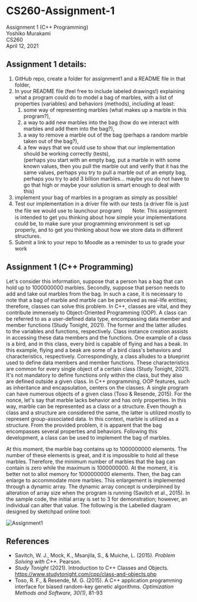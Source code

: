 # CS260-Assignment-1



Assignment 1 (C++ Programming)  
Yoshiko Murakami    
CS260  
April 12, 2021  





## **Assignment 1 details:**

1.	GitHub repo, create a folder for assignment1 and a README file in that folder,  
2.	In your README file (feel free to include labeled drawings!) explaining what a program could do to model a bag of marbles, with a list of properties (variables) and behaviors (methods), including at least:  
    1.	some way of representing marbles (what makes up a marble in this program?),  
    2.	a way to add new marbles into the bag (how do we interact with marbles and add them into the bag?),  
    3.	a way to remove a marble out of the bag (perhaps a random marble taken out of the bag?),  
    4.	a few ways that we could use to show that our implementation should be working correctly (tests),  
        (perhaps you start with an empty bag, put a marble in with some known values, then you pull the marble out and verify that it has the same values, perhaps you try to pull a marble out of an empty bag, perhaps you try to add 3 billion marbles... maybe you do not have to go that high or maybe your solution is smart enough to deal with this)  
3.	implement your bag of marbles in a program as simply as possible!
4.	Test our implementation in a driver file with our tests (a driver file is just the file we would use to launchour program)　　Note: This assignment is intended to get you thinking about how simple your implementations could be, to make sure your programming environment is set up properly, and to get you thinking about how we store data in different structures.
5.	Submit a link to your repo to Moodle as a reminder to us to grade your work  




  







## **Assignment 1 (C++ Programming)**  

Let's consider this information, suppose that a person has a bag that can hold up to 1000000000 marbles. Secondly, suppose that person needs to add and take out marbles from the bag. In such a case, it is necessary to note that a bag of marble and marble can be perceived as real-life entities; therefore, classes can solve this problem. In C++, classes are vital, and they contribute immensely to Object-Oriented Programming (OOP). A class can be referred to as a user-defined data type, encompassing data member and member functions (Study Tonight, 2021). The former and the latter alludes to the variables and functions, respectively. Class instance creation assists in accessing these data members and the functions. One example of a class is a bird, and in this class, every bird is capable of flying and has a beak. In this example, flying and a beak are some of a bird class's behaviors and characteristics, respectively. 
Correspondingly, a class alludes to a blueprint used to define data members and member functions. These characteristics are common for every single object of a certain class (Study Tonight, 2021). It's not mandatory to define functions only within the class, but they also are defined outside a given class. In C++ programming, OOP features, such as inheritance and encapsulation, centers on the classes. A single program can have numerous objects of a given class (Toso & Resende, 2015). For the nonce, let's say that marble lacks behavior and has only properties. In this way, marble can be represented as a class or a structure. Even though a class and a structure are considered the same, the latter is utilized mostly to represent group-associated data. In this context, marble is utilized as a structure. From the provided problem, it is apparent that the bag encompasses several properties and behaviors. Following this development, a class can be used to implement the bag of marbles.  
  
At this moment, the marble bag contains up to 1000000000 elements. The number of these elements is great, and it is impossible to hold all these marbles. Therefore, the minimum number of marbles that the bag can contain is zero while the maximum is 1000000000. At the moment, it is better not to allot memory for 1000000000 elements. Then, the bag can enlarge to accommodate more marbles. This enlargement is implemented through a dynamic array. The dynamic array concept is underpinned by alteration of array size when the program is running (Savitch et al., 2015). In the sample code, the initial array is set to 3 for demonstration; however, an individual can alter that value. The following is the Labelled diagram designed by sketchpad online tool:  
  
 ![Assignment1](https://user-images.githubusercontent.com/59652655/114492321-3d102000-9bcd-11eb-8702-ca63bb88e780.png)
 
 

## References  
- Savitch, W. J., Mock, K., Msanjila, S., & Muiche, L. (2015). *Problem Solving with C++.* Pearson.  
- *Study Tonight* (2021). Introduction to C++ Classes and Objects. https://www.studytonight.com/cpp/class-and-objects.php  
- Toso, R. F., & Resende, M. G. (2015). A C++ application programming interface for biased random-key genetic algorithms. *Optimization Methods and Software, 30(1)*, 81-93  


